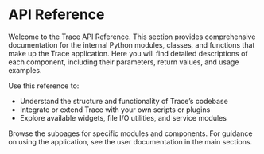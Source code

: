 # API Reference

Welcome to the Trace API Reference.
This section provides comprehensive documentation for the internal Python modules, classes, and functions that make up the Trace application.
Here you will find detailed descriptions of each component, including their parameters, return values, and usage examples.

Use this reference to:

- Understand the structure and functionality of Trace’s codebase
- Integrate or extend Trace with your own scripts or plugins
- Explore available widgets, file I/O utilities, and service modules

Browse the subpages for specific modules and components.
For guidance on using the application, see the user documentation in the main sections.

